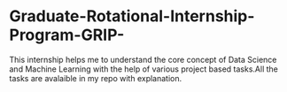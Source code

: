 # Graduate-Rotational-Internship-Program-GRIP-
This internship helps me to understand the core concept of Data Science and Machine Learning with the help of various project based tasks.All the tasks are avalaible in my repo with explanation.
